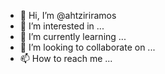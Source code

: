 - 👋 Hi, I’m @ahtziriramos
- 👀 I’m interested in ...
- 🌱 I’m currently learning ...
- 💞️ I’m looking to collaborate on ...
- 📫 How to reach me ...

<!---
ahtziriramos/ahtziriramos is a ✨ special ✨ repository because its `README.md` (this file) appears on your GitHub profile.
You can click the Preview link to take a look at your changes.
--->
